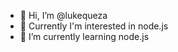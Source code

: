 - 👋 Hi, I’m @lukequeza
- 👀 Currently I'm interested in node.js
- 🌱 I’m currently learning node.js

<!---
lukequeza/lukequeza is a ✨ special ✨ repository because its `README.md` (this file) appears on your GitHub profile.
You can click the Preview link to take a look at your changes.
--->
